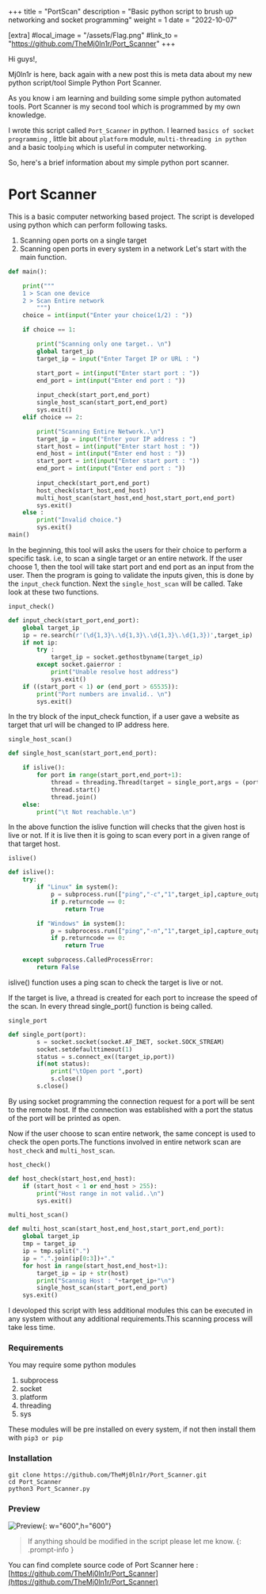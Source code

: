 +++
title = "PortScan"
description = "Basic python script to brush up networking and socket programming"
weight = 1
date = "2022-10-07"

[extra]
#local_image = "/assets/Flag.png"
#link_to = "https://github.com/TheMj0ln1r/Port_Scanner"
+++

Hi guys!,

Mj0ln1r is here, back again with a new post this is meta data about my new python script/tool Simple Python Port Scanner.

As you know i am learning and building some simple python automated tools. Port Scanner is my second tool which is programmed by my own knowledge.

I wrote this script called `Port_Scanner` in python. I learned `basics of socket programming` , little bit about `platform` module, `multi-threading in python` and a basic tool`ping` which is useful in computer networking.

So, here's a brief information about my simple python port scanner.

# Port Scanner

This is a basic computer networking based project. The script is developed using python which can perform following tasks.
1. Scanning open ports on a single target
2. Scanning open ports in every system in a network
Let's start with the main function.

```python 
def main():

	print("""
	1 > Scan one device
	2 > Scan Entire network
		""")
	choice = int(input("Enter your choice(1/2) : "))

	if choice == 1:

		print("Scanning only one target.. \n")
		global target_ip
		target_ip = input("Enter Target IP or URL : ")

		start_port = int(input("Enter start port : "))
		end_port = int(input("Enter end port : "))
		
		input_check(start_port,end_port)
		single_host_scan(start_port,end_port)
		sys.exit()
	elif choice == 2:

		print("Scanning Entire Network..\n")
		target_ip = input("Enter your IP address : ")
		start_host = int(input("Enter start host : "))
		end_host = int(input("Enter end host : "))
		start_port = int(input("Enter start port : "))
		end_port = int(input("Enter end port : "))
		
		input_check(start_port,end_port)
		host_check(start_host,end_host)
		multi_host_scan(start_host,end_host,start_port,end_port)
		sys.exit()
	else :
		print("Invalid choice.")
		sys.exit()
main()
```
In the beginning, this tool will asks the users for their choice to perform a specific task.
i.e, to scan a single target or an entire network. If the user choose 1, then the tool will take start port and end port as an input from the user. Then the program is going to validate the inputs given, this is done by the `input_check` function. Next the `single_host_scan` will be called. Take look at these two functions.

`input_check()`
	
```python
def input_check(start_port,end_port):
	global target_ip
	ip = re.search(r'(\d{1,3}\.\d{1,3}\.\d{1,3}\.\d{1,3})',target_ip)
	if not ip:
		try :
			target_ip = socket.gethostbyname(target_ip)
		except socket.gaierror :
			print("Unable resolve host address")
			sys.exit()
	if ((start_port < 1) or (end_port > 65535)):
		print("Port numbers are invalid.. \n")
		sys.exit()
```
 In the try block of the input_check function, if a user gave a website as target that url will be changed to IP address here.

`single_host_scan()`

```python
def single_host_scan(start_port,end_port):

	if islive():
		for port in range(start_port,end_port+1):
			thread = threading.Thread(target = single_port,args = (port,))
			thread.start()
			thread.join()
	else:
		print("\t Not reachable.\n")
```
In the above function the islive function will checks that the given host is live or not. If it is live then it is going to scan every port in a given range of that target host.

`islive()`

```python
def islive():
	try:
		if "Linux" in system():
			p = subprocess.run(["ping","-c","1",target_ip],capture_output=True,text=True)
			if p.returncode == 0:
				return True

		if "Windows" in system():
			p = subprocess.run(["ping","-n","1",target_ip],capture_output=True,text=True)
			if p.returncode == 0:
				return True

	except subprocess.CalledProcessError:
		return False
```
islive() function uses a ping scan to check the target is live or not.

If the target is live, a thread is created for each port to increase the speed of the scan. In every thread single_port() function is being called.

`single_port`

```python
def single_port(port):
		s = socket.socket(socket.AF_INET, socket.SOCK_STREAM)
		socket.setdefaulttimeout(1)
		status = s.connect_ex((target_ip,port))
		if(not status):
			print("\tOpen port ",port)
			s.close()
		s.close()
```
By using socket programming the connection request for a port will be sent to the remote host. If the connection was established with a port the status of the port will be printed as open.


Now if the user choose to scan entire network, the same concept is used to check the open ports.The functions involved in entire network scan are `host_check` and `multi_host_scan`.

`host_check()`

```python
def host_check(start_host,end_host):
	if (start_host < 1 or end_host > 255):
		print("Host range in not valid..\n")
		sys.exit()
```

`multi_host_scan()`

```python
def multi_host_scan(start_host,end_host,start_port,end_port):
	global target_ip
	tmp = target_ip
	ip = tmp.split(".")
	ip = ".".join(ip[0:3])+"."
	for host in range(start_host,end_host+1):
		target_ip = ip + str(host)
		print("Scannig Host : "+target_ip+"\n")
		single_host_scan(start_port,end_port)
	sys.exit()
```

I devoloped this script with less additional modules this can be executed in any system without any additional requirements.This scanning process will take less time. 

### Requirements

You may require some python modules

1. subprocess
2. socket
3. platform
4. threading
5. sys

These modules will be pre installed on every system, if not then install them with `pip3 or pip`
### Installation

```text 
git clone https://github.com/TheMj0ln1r/Port_Scanner.git
cd Port_Scanner
python3 Port_Scanner.py
```

### Preview 
![Preview](/assets/img/project_img/portscanner/portscanner.png){: w="600",h="600"}

> If anything should be modified in the script please let me know.
{: .prompt-info }

You can find complete source code of Port Scanner here : [https://github.com/TheMj0ln1r/Port_Scanner](https://github.com/TheMj0ln1r/Port_Scanner)
